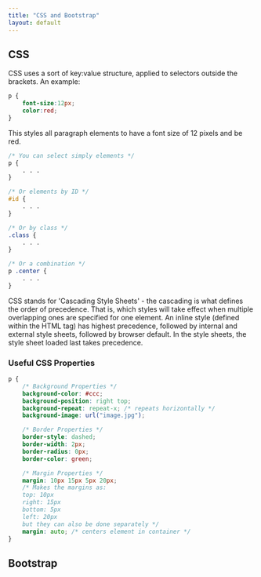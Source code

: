 ```yaml
---
title: "CSS and Bootstrap"
layout: default
---
```


## CSS
CSS uses a sort of key:value structure, applied to selectors outside the brackets. An example:
```CSS
p {
    font-size:12px;
    color:red;
}
```
This styles all paragraph elements to have a font size of 12 pixels and be red.
```CSS
/* You can select simply elements */
p {
    . . .
}

/* Or elements by ID */
#id {
    . . .
}

/* Or by class */
.class {
    . . .
}

/* Or a combination */
p .center {
    . . .
}
```

CSS stands for 'Cascading Style Sheets' - the cascading is what defines the order of precedence. That is, which styles will take effect when multiple overlapping ones are specified for one element. An inline style (defined within the HTML tag) has highest precedence, followed by internal and external style sheets, followed by browser default. In the style sheets, the style sheet loaded last takes precedence.

### Useful CSS Properties

```CSS  
p {
    /* Background Properties */
    background-color: #ccc;
    background-position: right top;
    background-repeat: repeat-x; /* repeats horizontally */
    background-image: url("image.jpg");

    /* Border Properties */
    border-style: dashed;
    border-width: 2px;
    border-radius: 0px;
    border-color: green;

    /* Margin Properties */
    margin: 10px 15px 5px 20px;
    /* Makes the margins as:
    top: 10px
    right: 15px
    bottom: 5px
    left: 20px
    but they can also be done separately */
    margin: auto; /* centers element in container */
}
```

## Bootstrap
